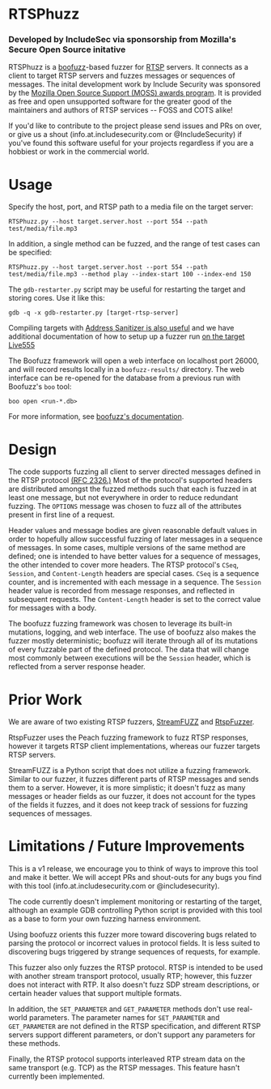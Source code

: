 # RTSPhuzz
### Developed by IncludeSec via sponsorship from Mozilla's Secure Open Source initative

RTSPhuzz is a [boofuzz](https://github.com/jtpereyda/boofuzz)-based fuzzer for [RTSP](https://tools.ietf.org/html/rfc2326) servers. It connects as a client to target RTSP servers and fuzzes messages or sequences of messages. The inital development work by Include Security was sponsored by the [Mozilla Open Source Support (MOSS) awards program](https://www.mozilla.org/en-US/moss/). It is provided as free and open unsupported software for the greater good of the maintainers and authors of RTSP services -- FOSS and COTS alike!

If you'd like to contribute to the project please send issues and PRs on over, or give us a shout (info.at.includesecurity.com or @IncludeSecurity) if you've found this software useful for your projects regardless if you are a hobbiest or work in the commercial world.

# Usage

Specify the host, port, and RTSP path to a media file on the target server:

```RTSPhuzz.py --host target.server.host --port 554 --path test/media/file.mp3```

In addition, a single method can be fuzzed, and the range of test cases can be specified:

```RTSPhuzz.py --host target.server.host --port 554 --path test/media/file.mp3 --method play --index-start 100 --index-end 150```

The `gdb-restarter.py` script may be useful for restarting the target and storing cores. Use it like this:

```gdb -q -x gdb-restarter.py [target-rtsp-server]```

Compiling targets with [Address Sanitizer is also useful](https://clang.llvm.org/docs/AddressSanitizer.html) and we have additional documentation of how to setup up a fuzzer run [on the target Live555](FuzzerRun.md)

The Boofuzz framework will open a web interface on localhost port 26000, and will record results locally in a `boofuzz-results/` directory. The web interface can be re-opened for the database from a previous run with Boofuzz's `boo` tool:

```boo open <run-*.db>```

For more information, see [boofuzz's documentation](https://boofuzz.readthedocs.io/en/stable/user/quickstart.html).

# Design

The code supports fuzzing all client to server directed messages defined in the RTSP protocol [(RFC 2326.)](https://tools.ietf.org/html/rfc2326) Most of the protocol's supported headers are distributed amongst the fuzzed methods such that each is fuzzed in at least one message, but not everywhere in order to reduce redundant fuzzing. The `OPTIONS` message was chosen to fuzz all of the attributes present in first line of a request.

Header values and message bodies are given reasonable default values in order to hopefully allow successful fuzzing of later messages in a sequence of messages. In some cases, multiple versions of the same method are defined; one is intended to have better values for a sequence of messages, the other intended to cover more headers.
The RTSP protocol's `CSeq`, `Session`, and `Content-Length` headers are special cases. `CSeq` is a sequence counter, and is incremented with each message in a sequence. The `Session` header value is recorded from message responses, and reflected in subsequent requests. The `Content-Length` header is set to the correct value for messages with a body.

The boofuzz fuzzing framework was chosen to leverage its built-in mutations, logging, and web interface. The use of boofuzz also makes the fuzzer mostly deterministic; boofuzz will iterate through all of its mutations of every fuzzable part of the defined protocol. The data that will change most commonly between executions will be the `Session` header, which is reflected from a server response header.

# Prior Work
We are aware of two existing RTSP fuzzers, [StreamFUZZ](https://github.com/rabimba/StreamFUZZ) and [RtspFuzzer](https://github.com/iSECPartners/RtspFuzzer). 

RtspFuzzer uses the Peach fuzzing framework to fuzz RTSP responses, however it targets RTSP client implementations, whereas our fuzzer targets RTSP servers.

StreamFUZZ is a Python script that does not utilize a fuzzing framework. Similar to our fuzzer, it fuzzes different parts of RTSP messages and sends them to a server. However, it is more simplistic; it doesn't fuzz as many messages or header fields as our fuzzer, it does not account for the types of the fields it fuzzes, and it does not keep track of sessions for fuzzing sequences of messages.

# Limitations / Future Improvements

This is a v1 release, we encourage you to think of ways to improve this tool and make it better. We will accept PRs and shout-outs for any bugs you find with this tool (info.at.includesecurity.com or @includesecurity).

The code currently doesn't implement monitoring or restarting of the target, although an example GDB controlling Python script is provided with this tool as a base to form your own fuzzing harness environment. 

Using boofuzz orients this fuzzer more toward discovering bugs related to parsing the protocol or incorrect values in protocol fields. It is less suited to discovering bugs triggered by strange sequences of requests, for example.

This fuzzer also only fuzzes the RTSP protocol. RTSP is intended to be used with another stream transport protocol, usually RTP; however, this fuzzer does not interact with RTP. It also doesn't fuzz SDP stream descriptions, or certain header values that support multiple formats. 

In addition, the `SET_PARAMETER` and `GET_PARAMETER` methods don't use real-world parameters. The parameter names for `SET_PARAMETER` and `GET_PARAMETER` are not defined in the RTSP specification, and different RTSP servers support different parameters, or don't support any parameters for these methods.

Finally, the RTSP protocol supports interleaved RTP stream data on the same transport (e.g. TCP) as the RTSP messages. This feature hasn't currently been implemented.
